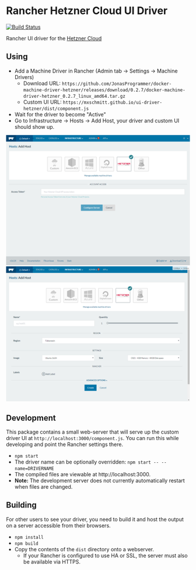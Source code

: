 # Rancher Hetzner Cloud UI Driver

[![Build Status](https://travis-ci.org/mxschmitt/ui-driver-hetzner.svg?branch=v1.6)](https://travis-ci.org/mxschmitt/ui-driver-hetzner)

Rancher UI driver for the [Hetzner Cloud](hetzner.de/cloud)

## Using

* Add a Machine Driver in Rancher (Admin tab -> Settings -> Machine Drivers)
  * Download URL: `https://github.com/JonasProgrammer/docker-machine-driver-hetzner/releases/download/0.2.7/docker-machine-driver-hetzner_0.2.7_linux_amd64.tar.gz`
  * Custom UI URL: `https://mxschmitt.github.io/ui-driver-hetzner/dist/component.js`
* Wait for the driver to become "Active"
* Go to Infrastructure -> Hosts -> Add Host, your driver and custom UI should show up.

![Authentication screen](docs/authentication-screen.png)
![Configuration screen](docs/configuration-screen.png)

## Development

This package contains a small web-server that will serve up the custom driver UI at `http://localhost:3000/component.js`.  You can run this while developing and point the Rancher settings there.
* `npm start`
* The driver name can be optionally overridden: `npm start -- --name=DRIVERNAME`
* The compiled files are viewable at http://localhost:3000.
* **Note:** The development server does not currently automatically restart when files are changed.

## Building

For other users to see your driver, you need to build it and host the output on a server accessible from their browsers.

* `npm install`
* `npm build`
* Copy the contents of the `dist` directory onto a webserver.
  * If your Rancher is configured to use HA or SSL, the server must also be available via HTTPS.
